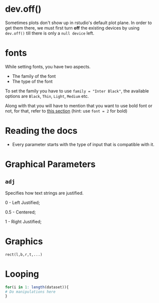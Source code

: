 # dev.off()

Sometimes plots don't show up in rstudio's default plot plane. In order to get them there, we must first turn **off** the existing devices by using `dev.off()` till there is only a `null device` left.

# fonts

While setting fonts, you have two aspects.

- The family of the font
- The type of the font

To set the family you have to use `family = "Inter Black"`, the available options are `Black`, `Thin`, `Light`, `Medium` etc.

Along with that you will have to mention that you want to use bold font or not, for that, refer to [this section](Plot-Properties#fonts)
 (hint: use `font = 2` for bold)

# Reading the docs

- Every parameter starts with the type of input that is compatible with it.
# Graphical Parameters

## `adj`
Specifies how text strings are justified.

0 - Left Justified;

0.5 - Centered;

1 - Right Justified;

# Graphics

`rect(l,b,r,t,...)`

# Looping

```r
for(i in 1: length(dataset)){
# Do manipulations here
}
```
